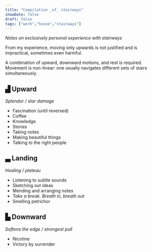 ```yaml
---
title: "Compilation _of_ stairways"
showDate: false
draft: false
tags: ["work","house","stairways"]
---
```


*Notes on exclusively personal experience with stairways*

From my experience, moving only upwards is not justified and is impractical, sometimes even harmful.

A combination of upward, downward motions, and rest is required. Movement is non-linear: one usually navigates different sets of stairs simultaneously.


## ▟ Upward  

_Splendor / star damage_

* Fascination (until reversed)
* Coffee
* Knowledge
* Stories
* Taking notes
* Making beautiful things
* Talking to the right people

## ▃ Landing

_Healing / plateau_

* Listening to subtle sounds
* Sketching out ideas
* Mending and arranging notes
* *Take a break. Breath in, breath out*
* Smelling petrichor

## ▙ Downward

_Softens the edge / strongest pull_

* Nicotine
* Victory by surrender
